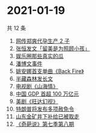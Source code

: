 # 2021-01-19

共 12 条

<!-- BEGIN ZHIHUSEARCH -->
<!-- 最后更新时间 Tue Jan 19 2021 08:50:08 GMT+0800 (CST) -->
1. [网传郑爽代孕生产 2 子](https://www.zhihu.com/search?q=郑爽)
1. [张恒发文「留美是为照顾小孩」](https://www.zhihu.com/search?q=张恒)
1. [娱乐圈那些真实的瓜](https://www.zhihu.com/search?q=娱乐圈)
1. [潘博文事件](https://www.zhihu.com/search?q=潘博文事件)
1. [姚安娜首支单曲《Back Fire》](https://www.zhihu.com/search?q=姚安娜)
1. [半藏森林发长文](https://www.zhihu.com/search?q=半藏森林)
1. [电视剧《山海情》](https://www.zhihu.com/search?q=山海情)
1. [中国 GDP 首超 100 万亿元](https://www.zhihu.com/search?q=中国gdp)
1. [美剧《旺达幻视》](https://www.zhihu.com/search?q=旺达幻视)
1. [特朗普将发布多项赦免令](https://www.zhihu.com/search?q=特朗普赦免)
1. [山东金矿井下补给已被取走](https://www.zhihu.com/search?q=金矿事故)
1. [《奇葩说》第七季第八期](https://www.zhihu.com/search?q=奇葩说)
<!-- END ZHIHUSEARCH -->
